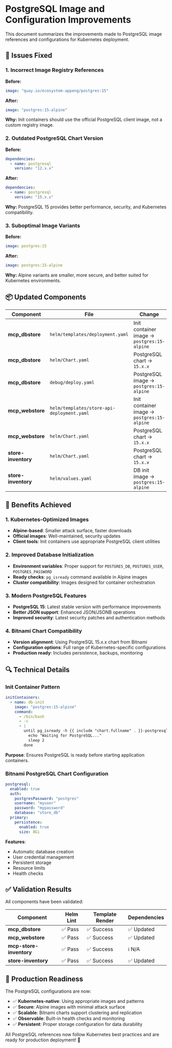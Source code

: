 # PostgreSQL Image and Configuration Improvements

This document summarizes the improvements made to PostgreSQL image references and configurations for Kubernetes deployment.

## 🔧 **Issues Fixed**

### 1. **Incorrect Image Registry References**
**Before:**
```yaml
image: "quay.io/ecosystem-appeng/postgres:15"
```

**After:**
```yaml
image: "postgres:15-alpine"
```

**Why:** Init containers should use the official PostgreSQL client image, not a custom registry image.

### 2. **Outdated PostgreSQL Chart Version**
**Before:**
```yaml
dependencies:
  - name: postgresql
    version: "12.x.x"
```

**After:**
```yaml
dependencies:
  - name: postgresql
    version: "15.x.x"
```

**Why:** PostgreSQL 15 provides better performance, security, and Kubernetes compatibility.

### 3. **Suboptimal Image Variants**
**Before:**
```yaml
image: postgres:15
```

**After:**
```yaml
image: postgres:15-alpine
```

**Why:** Alpine variants are smaller, more secure, and better suited for Kubernetes environments.

## 📦 **Updated Components**

| Component | File | Change |
|-----------|------|---------|
| **mcp_dbstore** | `helm/templates/deployment.yaml` | Init container image → `postgres:15-alpine` |
| **mcp_dbstore** | `helm/Chart.yaml` | PostgreSQL chart → `15.x.x` |
| **mcp_dbstore** | `debug/deploy.yaml` | PostgreSQL image → `postgres:15-alpine` |
| **mcp_webstore** | `helm/templates/store-api-deployment.yaml` | Init container image → `postgres:15-alpine` |
| **mcp_webstore** | `helm/Chart.yaml` | PostgreSQL chart → `15.x.x` |
| **store-inventory** | `helm/Chart.yaml` | PostgreSQL chart → `15.x.x` |
| **store-inventory** | `helm/values.yaml` | DB init image → `postgres:15-alpine` |

## 🎯 **Benefits Achieved**

### **1. Kubernetes-Optimized Images**
- **Alpine-based**: Smaller attack surface, faster downloads
- **Official images**: Well-maintained, security updates
- **Client tools**: Init containers use appropriate PostgreSQL client utilities

### **2. Improved Database Initialization**
- **Environment variables**: Proper support for `POSTGRES_DB`, `POSTGRES_USER`, `POSTGRES_PASSWORD`
- **Ready checks**: `pg_isready` command available in Alpine images
- **Cluster compatibility**: Images designed for container orchestration

### **3. Modern PostgreSQL Features**
- **PostgreSQL 15**: Latest stable version with performance improvements
- **Better JSON support**: Enhanced JSON/JSONB operations
- **Improved security**: Latest security patches and authentication methods

### **4. Bitnami Chart Compatibility**
- **Version alignment**: Using PostgreSQL 15.x.x chart from Bitnami
- **Configuration options**: Full range of Kubernetes-specific configurations
- **Production ready**: Includes persistence, backups, monitoring

## 🔍 **Technical Details**

### **Init Container Pattern**
```yaml
initContainers:
  - name: db-init
    image: "postgres:15-alpine"
    command:
      - /bin/bash
      - -c
      - |
        until pg_isready -h {{ include "chart.fullname" . }}-postgresql -p 5432; do
          echo "Waiting for PostgreSQL..."
          sleep 2
        done
```

**Purpose**: Ensures PostgreSQL is ready before starting application containers.

### **Bitnami PostgreSQL Chart Configuration**
```yaml
postgresql:
  enabled: true
  auth:
    postgresPassword: "postgres"
    username: "myuser"
    password: "mypassword"
    database: "store_db"
  primary:
    persistence:
      enabled: true
      size: 8Gi
```

**Features**:
- Automatic database creation
- User credential management
- Persistent storage
- Resource limits
- Health checks

## ✅ **Validation Results**

All components have been validated:

| Component | Helm Lint | Template Render | Dependencies |
|-----------|-----------|-----------------|--------------|
| **mcp_dbstore** | ✅ Pass | ✅ Success | ✅ Updated |
| **mcp_webstore** | ✅ Pass | ✅ Success | ✅ Updated |
| **mcp-store-inventory** | ✅ Pass | ✅ Success | ℹ️ N/A |
| **store-inventory** | ✅ Pass | ✅ Success | ✅ Updated |

## 🚀 **Production Readiness**

The PostgreSQL configurations are now:
- ✅ **Kubernetes-native**: Using appropriate images and patterns
- ✅ **Secure**: Alpine images with minimal attack surface
- ✅ **Scalable**: Bitnami charts support clustering and replication
- ✅ **Observable**: Built-in health checks and monitoring
- ✅ **Persistent**: Proper storage configuration for data durability

All PostgreSQL references now follow Kubernetes best practices and are ready for production deployment! 🎉
